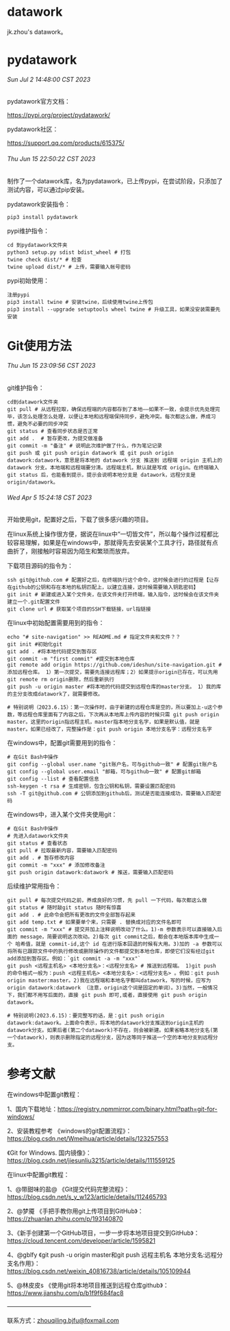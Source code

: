 # datawork


jk.zhou's datawork。



# pydatawork

###### Sun Jul 2 14:48:00 CST 2023

pydatawork官方文档：

https://pypi.org/project/pydatawork/


pydatawork社区：

https://support.qq.com/products/615375/


###### Thu Jun 15 22:50:22 CST 2023

制作了一个datawork库，名为pydatawork，已上传pypi，在尝试阶段，只添加了测试内容，可以通过pip安装。

pydatawork安装指令：

```shell
pip3 install pydatawork
```

pypi维护指令：

```shell
cd 到pydatawork文件夹
python3 setup.py sdist bdist_wheel # 打包
twine check dist/* # 检查
twine upload dist/* # 上传，需要输入帐号密码

```

pypi初始使用：

```shell
注册pypi
pip3 install twine # 安装twine，后续使用twine上传包
pip3 install --upgrade setuptools wheel twine # 升级工具，如果没安装需要先安装

```


# Git使用方法


###### Thu Jun 15 23:09:56 CST 2023

git维护指令：

```shell
cd到datawork文件夹
git pull # 从远程拉取，确保远程端的内容都存到了本地——如果不一致，会提示优先处理完毕，该怎么处理怎么处理，以便让本地和远程端保持同步，避免冲突。每次都这么做，养成习惯，避免不必要的同步冲突
git status # 查看同步状态是否正常
git add .  # 暂存更改，为提交做准备
git commit -m "备注" # 说明此次维护做了什么，作为笔记记录 
git push 或 git push origin datawork 或 git push origin datawork:datawork，意思是将本地的 datawork 分支 推送到 远程端 origin 主机上的 datawork 分支。本地端和远程端要分清。远程端主机，默认就是写成 origin。在终端输入 git status 后，也能看到提示，提示会说明本地分支是 datawork，远程分支是 origin/datawork。

```


###### Wed Apr 5 15:24:18 CST 2023

开始使用git，配置好之后，下载了很多感兴趣的项目。

在linux系统上操作很方便，据说在linux中“一切皆文件”，所以每个操作过程都比较容易理解，如果是在windows中，那就得先去安装某个工具才行，路径就有点曲折了，刚接触时容易因为陌生和繁琐而放弃。


下载项目源码的指令为：

```shell
ssh git@github.com # 配置好之后，在终端执行这个命令，这时候会进行的过程是【让存在github的公钥和存在本地的私钥匹配上，以建立连接，这时候需要输入钥匙密码】
git init # 新建或进入某个文件夹，在该文件夹打开终端，输入指令，这时候会在该文件夹建立一个.git配置文件
git clone url # 获取某个项目的SSH下载链接，url指链接
```

在linux中初始配置需要用到的指令：

```shell
echo "# site-navigation" >> README.md # 指定文件夹和文件？？
git init #初始化git
git add . #将本地代码提交到暂存区
git commit -m "first commit" #提交到本地仓库
git remote add origin https://github.com/ideshun/site-navigation.git # 添加远程仓库。 1）第一次提交，需要先连接远程库；2）如果提示origin已存在，可以先用 git remote rm origin删除，然后重新执行
git push -u origin master #将本地的代码提交到远程仓库的master分支。 1）我的库的主分支改成datawork了，就需要修改。

# 特别说明（2023.6.15）：第一次操作时，由于新建的远程仓库是空的，所以要加上-u这个参数，等远程仓库里面有了内容之后，下次再从本地库上传内容的时候只需 git push origin master。这里的origin指远程主机，master指本地分支名字，如果是默认值，就是master。如果已经改了，完整操作是：git push origin 本地分支名字：远程分支名字

```


在windows中，配置git需要用到的指令：

```shell
# 在Git Bash中操作
git config --global user.name "git账户名，可与github一致" # 配置git账户名
git config --global user.email "邮箱，可与github一致" # 配置git邮箱
git config --list # 查看配置信息
ssh-keygen -t rsa # 生成密钥，包含公钥和私钥，需要设置匹配密码
ssh -T git@github.com # 公钥添加到github后，测试是否能连接成功，需要输入匹配密码
```

在windows中，进入某个文件夹使用git：

```shell
# 在Git Bash中操作
# 先进入datawork文件夹
git status # 查看状态
git pull # 拉取最新内容，需要输入匹配密码
git add . # 暂存修改内容
git commit -m "xxx" # 添加修改备注
git push origin datawork:datawork # 推送，需要输入匹配密码

```

后续维护常用指令：

```shell
git pull # 每次提交代码之前，养成良好的习惯，先 pull 一下代码，每次都这么做
git status # 随时敲git status 随时有惊喜
git add . # 此命令会把所有更改的文件全部暂存起来
git add temp.txt # 如果要单个来，只需要 . 替换成对应的文件名即可
git commit -m "xxx" # 提交并加上注释说明改动了什么。1)-m 参数表示可以直接输入后面的 message，简要说明这次改动。2)每次 git commit之后，都会在本地版本库中生成一个 哈希值，就是 commit-id,这个 id 在进行版本回退的时候有大用。3)加的 -a 参数可以将所有已跟踪文件中的执行修改或删除操作的文件都提交到本地仓库，即使它们没有经过git add添加到暂存区。例如：`git commit -a -m "xxx"`
git push <远程主机名> <本地分支名>：<远程分支名> # 推送到远程端。 1)git push 的命令格式一般为：push <远程主机名> <本地分支名>：<远程分支名> 。例如：git push origin master:master。2)我在远程端和本地名字都叫datawork，写的时候，应写为origin datawork:datawork （注意，origin这个词是固定的单词）。3)当然，一般情况下，我们都不用写后面的，直接 git push 即可,或者，直接使用 git push origin datawork。

# 特别说明(2023.6.15)：要完整写的话，是：git push origin datawork:datawork。上面命令表示，将本地的datawork分支推送到origin主机的datawork分支。如果后者(第二个datawork)不存在，则会被新建。如果省略本地分支名(第一个datawork)，则表示删除指定的远程分支，因为这等同于推送一个空的本地分支到远程分支。
```

# 参考文献

在windows中配置git教程：

1、国内下载地址：https://registry.npmmirror.com/binary.html?path=git-for-windows/

2、安装教程参考
《windows的git配置流程》：https://blog.csdn.net/Wmeihua/article/details/123257553

《Git for Windows. 国内镜像》：https://blog.csdn.net/jiesunliu3215/article/details/111559125


在linux中配置git教程：

1、@带甜味的盐@ 《Git提交代码完整流程》：https://blog.csdn.net/s_y_w123/article/details/112465793

2、@梦魇 《手把手教你用git上传项目到GitHub》：https://zhuanlan.zhihu.com/p/193140870

3、《新手创建第一个GitHub项目，一步一步将本地项目提交到GitHub》：https://cloud.tencent.com/developer/article/1595821

4、@gblfy 《git push -u origin master和git push 远程主机名 本地分支名:远程分支名作用》：https://blog.csdn.net/weixin_40816738/article/details/105109944

5、@林皮皮s 《使用git将本地项目推送到远程仓库github》：https://www.jianshu.com/p/b1f9f684fac8

——————————————

联系方式：zhouqiling.bjfu@foxmail.com

